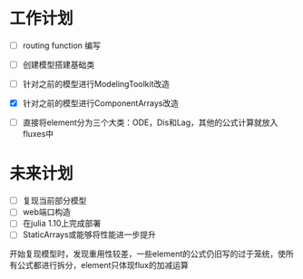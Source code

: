 # 工作计划

- [ ] routing function 编写
- [ ] 创建模型搭建基础类
- [ ] 针对之前的模型进行ModelingToolkit改造
- [x] 针对之前的模型进行ComponentArrays改造
- [ ] 直接将element分为三个大类：ODE，Dis和Lag，其他的公式计算就放入fluxes中


# 未来计划

- [ ] 复现当前部分模型
- [ ] web端口构造
- [ ] 在julia 1.10上完成部署
- [ ] StaticArrays或能够将性能进一步提升

开始复现模型时，发现重用性较差，一些element的公式仍旧写的过于笼统，使所有公式都进行拆分，element只体现flux的加减运算